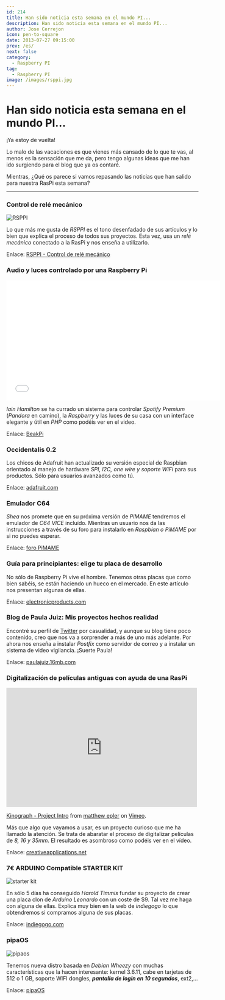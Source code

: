 ```yaml
---
id: 214
title: Han sido noticia esta semana en el mundo PI...
description: Han sido noticia esta semana en el mundo PI...
author: Jose Cerrejon
icon: pen-to-square
date: 2013-07-27 09:15:00
prev: /es/
next: false
category:
  - Raspberry PI
tag:
  - Raspberry PI
image: /images/rsppi.jpg
---
```


# Han sido noticia esta semana en el mundo PI...

¡Ya estoy de vuelta!

Lo malo de las vacaciones es que vienes más cansado de lo que te vas, al menos es la sensación que me da, pero tengo algunas ideas que me han ido surgiendo para el blog que ya os contaré. 

Mientras, ¿Qué os parece si vamos repasando las noticias que han salido para nuestra RasPi esta semana?

- - -

###  Control de relé mecánico

![RSPPI](/images/rsppi.jpg)

Lo que más me gusta de *RSPPI* es el tono desenfadado de sus artículos y lo bien que explica el proceso de todos sus proyectos. Esta vez, usa un *relé mecánico* conectado a la RasPi y nos enseña a utilizarlo.

Enlace: [RSPPI - Control de relé mecánico](http://rsppi.blogspot.com.es/2013/07/control-de-rele-mecanico.html)

###  Audio y luces controlado por una Raspberry Pi

<iframe width="560" height="315" src="//www.youtube.com/embed/8AcSKF8fZjw" frameborder="0" allowfullscreen></iframe>

*Iain Hamilton* se ha currado un sistema para controlar *Spotify Premium* (*Pandora* en camino), la *Raspberry* y las luces de su casa con un interface elegante y útil en *PHP* como podéis ver en el video.

Enlace: [BeakPi](https://github.com/beakable/BeakPi)

###  Occidentalis 0.2

Los chicos de Adafruit han actualizado su versión especial de Raspbian orientado al manejo de hardware *SPI*, *I2C, one wire y soporte WiFi* para sus productos. Sólo para usuarios avanzados como tú.

Enlace: [adafruit.com](http://learn.adafruit.com/adafruit-raspberry-pi-educational-linux-distro)

###  Emulador C64

*Shea* nos promete que en su próxima versión de *PiMAME* tendremos el emulador de *C64 VICE* incluído. Mientras un usuario nos da las instrucciones a través de su foro para instalarlo en *Raspbian o PiMAME* por si no puedes esperar.

Enlace: [foro PiMAME](http://pimame.org/forum/discussion/382/how-to-installrun-c64-emulator-vice-on-your-pimame)

###  Guía para principiantes: elige tu placa de desarrollo

No sólo de Raspberry Pi vive el hombre. Tenemos otras placas que como bien sabéis, se están haciendo un hueco en el mercado. En este artículo nos presentan algunas de ellas.

Enlace: [electronicproducts.com](http://www.electronicproducts.com/Computer_Systems/Standalone_Mobile/Beginner_s_Guide_to_Selecting_a_Development_Board.aspx)


###  Blog de Paula Juiz: Mis proyectos hechos realidad

Encontré su perfil de [Twitter](https://twitter.com/paula_juiz_) por casualidad, y aunque su blog tiene poco contenido, creo que nos va a sorprender a más de uno más adelante. Por ahora nos enseña a instalar *Postfix* como servidor de correo y a instalar un sistema de video vigilancia. ¡Suerte Paula!

Enlace: [paulajuiz.16mb.com](http://paulajuiz.16mb.com/proyectos-con-raspberry-pi/)

###  Digitalización de películas antiguas con ayuda de una RasPi

<iframe src="http://player.vimeo.com/video/66781749?title=0&amp;byline=0&amp;portrait=0" width="500" height="313" frameborder="0" webkitAllowFullScreen mozallowfullscreen allowFullScreen></iframe> <p><a href="http://vimeo.com/66781749">Kinograph - Project Intro</a> from <a href="http://vimeo.com/user4129642">matthew epler</a> on <a href="https://vimeo.com">Vimeo</a>.</p>

Más que algo que vayamos a usar, es un proyecto curioso que me ha llamado la atención. Se trata de abaratar el proceso de digitalizar películas de *8, 16 y 35mm*. El resultado es asombroso como podéis ver en el vídeo.

Enlace: [creativeapplications.net](http://www.creativeapplications.net/processing/kinograph-affordable-and-scaleable-film-digitisation/)

###  7€ ARDUINO Compatible STARTER KIT

![starter kit](/images/2013/07/starterkit.jpg)

En sólo 5 días ha conseguido *Harold Timmis* fundar su proyecto de crear una placa clon de *Arduino Leonardo* con un coste de $9. Tal vez me haga con alguna de ellas. Explica muy bien en la web de *indiegogo* lo que obtendremos si compramos alguna de sus placas.

Enlace: [indiegogo.com](http://igg.me/at/9duino/x/4152104)

###  pipaOS

![pipaos](/images/pipaos.png)

Tenemos nueva distro basada en *Debian Wheezy* con muchas características que la hacen interesante: kernel 3.6.11, cabe en tarjetas de 512 o 1 GB,  soporte WIFI dongles,  ***pantalla de login en 10 segundos***, ext2,...

Enlace: [pipaOS](http://pipaos.mitako.eu)